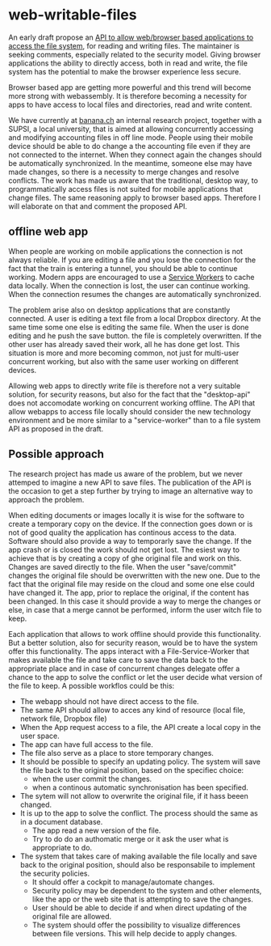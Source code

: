 # web-writable-files

An early draft propose an [API to allow web/browser based applications to access the file system](https://github.com/WICG/writable-files), for reading and writing files.
The maintainer is seeking comments, especially related to the security model. Giving browser  applications the ability to directly access, both in read and write, the file system has the potential to make the browser experience less secure.

Browser based app are getting more powerful and this trend will become more strong with webassembly. It is therefore becoming a necessity for apps to have access to local files and directories, read and write content.

We have currently at [banana.ch](https://www.banana.ch/) an internal research project, together with a SUPSI, a local university, that is aimed at allowing concurrently accessing and modifying accounting files in off line mode. People using their mobile device should be able to do change a the accounting file even if they are not connected to the internet. When they connect again the changes should be automatically synchronized. In the meantime, someone else may have made changes, so there is a necessity to merge changes and resolve conflicts. 
The work has made us aware that the traditional, desktop way, to programmatically access files is not suited for mobile applications that change files. The same reasoning apply to browser based apps. Therefore I will elaborate on that and comment the proposed API.

## offline web app
When people are working on mobile applications the connection is not always reliable. If you are editing a file and you lose the connection for the fact that the train is entering a tunnel, you should be able to continue working. Modern apps are encouraged to use a [Service Workers](https://developers.google.com/web/fundamentals/primers/service-workers/) to cache data locally. When the connection is lost, the user can continue working. When the connection resumes the changes are automatically synchronized.

The problem arise also on desktop applications that are constantly connected. A user is editing a text file from a local Dropbox directory. At the same time some one else is editing the same file. When the user is done editing and he push the save button. the  file is completely overwritten. If the other user has already saved their work, all he has done get lost. 
This situation is more and more becoming common, not just for multi-user concurrent working, but also with the same user working on different devices. 

Allowing web apps to directly write file is therefore not a very suitable solution, for security reasons, but also for the fact that the "desktop-api" does not accomodate working on concurrent working offline. The API that allow webapps to access file locally should consider the new technology environment and be more similar to a "service-worker" than to a file system API as proposed in the draft. 

## Possible approach
The research project has made us aware of the problem, but we never attemped to imagine a new API to save files. The publication of the API is  the occasion to get a step further by trying to image an alternative way to approach the problem. 

When editing documents or images locally it is wise for the software to create a temporary copy on the device. If the connection goes down or is not of good quality the application has continous access to the data. Software should also provide a way to temporarly save the change. If the app crash or is closed the work should not get lost. 
The esiest way to achieve that is by creating a copy of ghe original file and work on this. Changes are saved directly to the file. When the user "save/commit" changes the original file should be overwritten with the new one. 
Due to the fact that the original file may reside on the cloud and some one else could have changed it. The app, prior to replace the original, if the content has been changed. In this case it should provide a way to merge the changes or else, in case that a merge cannot be performed, inform the user witch file to keep. 

Each application that allows to work offline should provide this functionality. But a better solution, also for security reason, would be to have the system offer this functionality. The apps interact with a File-Service-Worker that makes available the file and take care to save the data back to the appropriate place and in case of concurrent changes delegate offer a chance to the app  to solve the conflict or let the user decide what version of the file to keep. 
A possible workflos could be this:  

- The webapp should not have direct access to the file.
- The same API should allow to acces any kind of resource (local file, network file, Dropbox file) 
- When the App request access to a file, the API create a local copy in the user space. 
- The app can have full access to the file.
- The file also serve as a place to store temporary changes.
- It should be possible to specify an updating policy. The system will save the file back to the original position, based on the specifiec choice:
  - when the user commit the changes.
  - when a continous automatic synchronisation has been specified. 
- The sytem will not allow to overwrite the original file, if it hass beeen changed. 
- It is up to the app to solve the conflict. The process should the same as in a document database. 
  - The app read a new version of the file.  
  - Try to do do an authomatic merge or it ask the user what is appropriate to do. 
- The system that takes care of making available the file locally and save back to the original position, should also be responsabile to implement the security policies. 
   - It should offer a cockpit to manage/automate changes. 
   - Security policy may be dependent to the system and other elements, like the app or the web site that is attempting to save the changes.
   - User should be able to decide if and when direct updating of the original file are allowed.
   - The system should offer the possibility to visualize  differences between file versions. This will help decide to apply changes.
   




